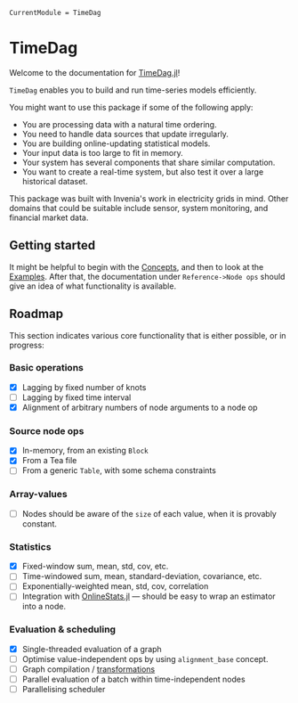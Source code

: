 ```@meta
CurrentModule = TimeDag
```

# TimeDag

Welcome to the documentation for [TimeDag.jl](https://github.com/invenia/TimeDag.jl)!

`TimeDag` enables you to build and run time-series models efficiently.

You might want to use this package if some of the following apply:
* You are processing data with a natural time ordering.
* You need to handle data sources that update irregularly.
* You are building online-updating statistical models.
* Your input data is too large to fit in memory.
* Your system has several components that share similar computation.
* You want to create a real-time system, but also test it over a large historical dataset.

This package was built with Invenia's work in electricity grids in mind.
Other domains that could be suitable include sensor, system monitoring, and financial market data.

## Getting started

It might be helpful to begin with the [Concepts](@ref), and then to look at the [Examples](@ref).
After that, the documentation under `Reference->Node ops` should give an idea of what functionality is available.

## Roadmap

This section indicates various core functionality that is either possible, or in progress:

### Basic operations
- [x] Lagging by fixed number of knots
- [ ] Lagging by fixed time interval
- [x] Alignment of arbitrary numbers of node arguments to a node op

### Source node ops
- [x] In-memory, from an existing `Block`
- [x] From a Tea file
- [ ] From a generic `Table`, with some schema constraints

### Array-values
- [ ] Nodes should be aware of the `size` of each value, when it is provably constant.

### Statistics
- [x] Fixed-window sum, mean, std, cov, etc.
- [ ] Time-windowed sum, mean, standard-deviation, covariance, etc.
- [ ] Exponentially-weighted mean, std, cov, correlation
- [ ] Integration with [OnlineStats.jl](https://github.com/joshday/OnlineStats.jl) — should be easy to wrap an estimator into a node.

### Evaluation & scheduling
- [x] Single-threaded evaluation of a graph
- [ ] Optimise value-independent ops by using `alignment_base` concept.
- [ ] Graph compilation / [transformations](https://github.com/invenia/TimeDag.jl/issues/5)
- [ ] Parallel evaluation of a batch within time-independent nodes
- [ ] Parallelising scheduler